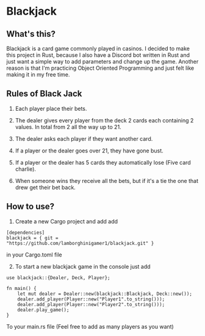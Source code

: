 # Blackjack

## What's this?

Blackjack is a card game commonly played in casinos. I decided to make this project in Rust, because I also have a Discord bot written in Rust and just want a simple way to add parameters and change up the game. Another reason is that I'm practicing Object Oriented Programming and just felt like making it in my free time.

## Rules of Black Jack

1. Each player place their bets.

2. The dealer gives every player from the deck 2 cards each containing 2 values. In total from 2 all the way up to 21.

3. The dealer asks each player if they want another card.

4. If a player or the dealer goes over 21, they have gone bust.

5. If a player or the dealer has 5 cards they automatically lose (Five card charlie).

6. When someone wins they receive all the bets, but if it's a tie the one that drew get their bet back.

## How to use?

1. Create a new Cargo project and add add 

```
[dependencies]
blackjack = { git = "https://github.com/lamborghinigamer1/blackjack.git" }
```
in your Cargo.toml file

2. To start a new blackjack game in the console just add

```
use blackjack::{Dealer, Deck, Player};

fn main() {
    let mut dealer = Dealer::new(blackjack::Blackjack, Deck::new());
    dealer.add_player(Player::new("Player1".to_string()));
    dealer.add_player(Player::new("Player2".to_string()));
    dealer.play_game();
}
```

To your main.rs file (Feel free to add as many players as you want)